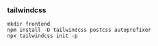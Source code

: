 ### tailwindcss 
```
mkdir frontend
npm install -D tailwindcss postcss autoprefixer
npx tailwindcss init -p
```
